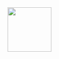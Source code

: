 <div id="header" align="center">
  <img src="https://giphy.com/gifs/animation-deviantart-ascii-kqYhbqKN1Qtjy" width="100"/>
</div>
